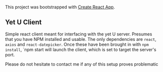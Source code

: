 This project was bootstrapped with [Create React App](https://github.com/facebook/create-react-app).

## Yet U Client

Simple react client meant for interfacing with the yet U server. Presumes that you have NPM installed and usable. The only dependencies are `react`, `axios` and `react-datepicker`. Once these have been brought in with `npm install`, `npm start will launch the client, which is set to target the server's port.

Please do not hesitate to contact me if any of this setup proves problematic
